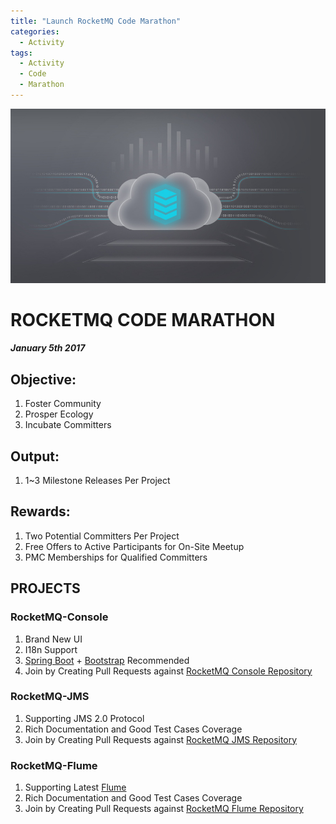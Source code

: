 ```yaml
---
title: "Launch RocketMQ Code Marathon"
categories:
  - Activity
tags:
  - Activity
  - Code
  - Marathon
---
```


![Banner](/assets/images/blog/banner.jpg)
# ROCKETMQ CODE MARATHON [<i class='fa fa-link'></i>](/assets/attachment/launch-rocketmq-code-marathon.pdf)
##### January 5th 2017

## Objective:
1. Foster Community
1. Prosper Ecology
1. Incubate Committers

## Output:
1. 1~3 Milestone Releases Per Project

## Rewards:
1. Two Potential Committers Per Project
1. Free Offers to Active Participants for On-Site Meetup
1. PMC Memberships for Qualified Committers

## PROJECTS

### RocketMQ-Console
1. Brand New UI
1. I18n Support
1. [Spring Boot](https://projects.spring.io/spring-boot/) + [Bootstrap](http://getbootstrap.com/) Recommended
1. Join by Creating Pull Requests against [RocketMQ Console Repository](https://github.com/rocketmq/rocketmq-console-ng)

### RocketMQ-JMS
1. Supporting JMS 2.0 Protocol
1. Rich Documentation and Good Test Cases Coverage
1. Join by Creating Pull Requests against [RocketMQ JMS Repository](https://github.com/rocketmq/rocketmq-jms)


### RocketMQ-Flume
1. Supporting Latest [Flume](http://flume.apache.org/)
1. Rich Documentation and Good Test Cases Coverage
1. Join by Creating Pull Requests against [RocketMQ Flume Repository](https://github.com/rocketmq/rocketmq-flume-ng)
